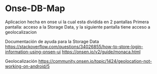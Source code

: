 # Onse-DB-Map
Aplicacion hecha en onse ui la cual esta dividida en 2 pantallas
Primera pantalla: acceso a la Storage Data, y la siguiente pantalla tiene acceso a geolocalizacion

Documentación de ayuda para la Storage Data
https://stackoverflow.com/questions/34026855/how-to-store-login-information-using-onsen-ui
https://onsen.io/v2/guide/monaca.html

Geolocalización
https://community.onsen.io/topic/1424/geolocation-not-working-on-android/5
